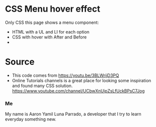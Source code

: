 # CSS Menu hover effect

Only CSS this page shows a menu component:

- HTML with a UL and LI for each option
- CSS with hover with After and Before
-

# Source

- This code comes from https://youtu.be/3BLWrijD3PQ
- Online Tutorials channels is a great place for looking some inspiration and found many CSS solution. https://www.youtube.com/channel/UCbwXnUipZsLfUckBPsC7Jog

### Me

My name is Aaron Yamil Luna Parrado, a developer that I try to learn everyday something new.
